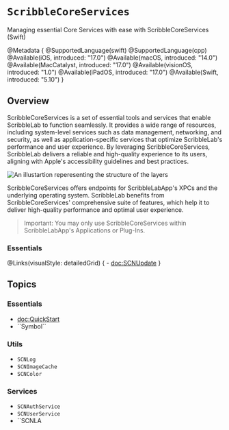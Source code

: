 # ``ScribbleCoreServices``

Managing essential Core Services with ease with ScribbleCoreServices (Swift)

@Metadata {
    @SupportedLanguage(swift) 
    @SupportedLanguage(cpp)
    @Available(iOS, introduced: "17.0")
    @Available(macOS, introduced: "14.0")
    @Available(MacCatalyst, introduced: "17.0")
    @Available(visionOS, introduced: "1.0")
    @Available(iPadOS, introduced: "17.0")
    @Available(Swift, introduced: "5.10")
}

## Overview

ScribbleCoreServices is a set of essential tools and services that enable ScribbleLab to function seamlessly. It provides a wide range of resources, including system-level services such as data management, networking, and security, as well as application-specific services that optimize ScribbleLab's performance and user experience. By leveraging ScribbleCoreServices, ScribbleLab delivers a reliable and high-quality experience to its users, aligning with Apple's accessibility guidelines and best practices.

![An illustartion reperesenting the structure of the layers](layers)

ScribbleCoreServices offers endpoints for ScribbleLabApp's XPCs and the underlying operating system. ScribbleLab benefits from ScribbleCoreServices' comprehensive suite of features, which help it to deliver high-quality performance and optimal user experience.

> Important:
> You may only use ScribbleCoreServices within ScribbleLabApp's Applications or Plug-Ins.

### Essentials

@Links(visualStyle: detailedGrid) {
    - <doc:SCNUpdate>
}

## Topics

### Essentials

- <doc:QuickStart>
- <!--@START_MENU_TOKEN@-->``Symbol``<!--@END_MENU_TOKEN@-->

### Utils

- ``SCNLog``
- ``SCNImageCache``
- ``SCNColor``

### Services

- ``SCNAuthService``
- ``SCNUserService``
- ``SCNLA
